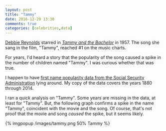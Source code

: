 ```yaml
---
layout: post
title: "Tammy"
date: 2016-12-29 13:30
comments: true
categories: [celebrities,data]
---
```


[Debbie Reynolds][] starred in
[_Tammy and the Bachelor_][] in 1957. The song she
sang in the film, "Tammy", reached #1 on the music charts.

For years, I'd heard a story that the popularity of the song caused a spike in
the number of children named "Tammy". I was curious whether that was true.

<!-- more -->

I happen to have 
[first name popularity data from the Social Security Administration](https://www.ssa.gov/OACT/babynames/limits.html)
lying around. My copy of the data covers the years 1880 through 2014.

I ran a quick analysis on "Tammy". Some years are missing in the data, at least
for "Tammy". But, the following graph confirms a spike in the name "Tammy",
coincident with the movie and the song. Of course, that's not proof that the
movie and song *caused* the spike, but it seems likely.

{% imgpopup /images/tammy.png 50% Tammy %}

[Debbie Reynolds]: https://en.wikipedia.org/wiki/Debbie_Reynolds
[_Tammy and the Bachelor_]: http://www.imdb.com/title/tt0051051/
